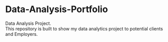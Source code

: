 # Data-Analysis-Portfolio
Data Analysis Project.  
This repository is built to show my data analytics project to potential clients and Employers. 
